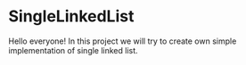 # SingleLinkedList
Hello everyone! In this project we will try to create own simple implementation of single linked list. 
